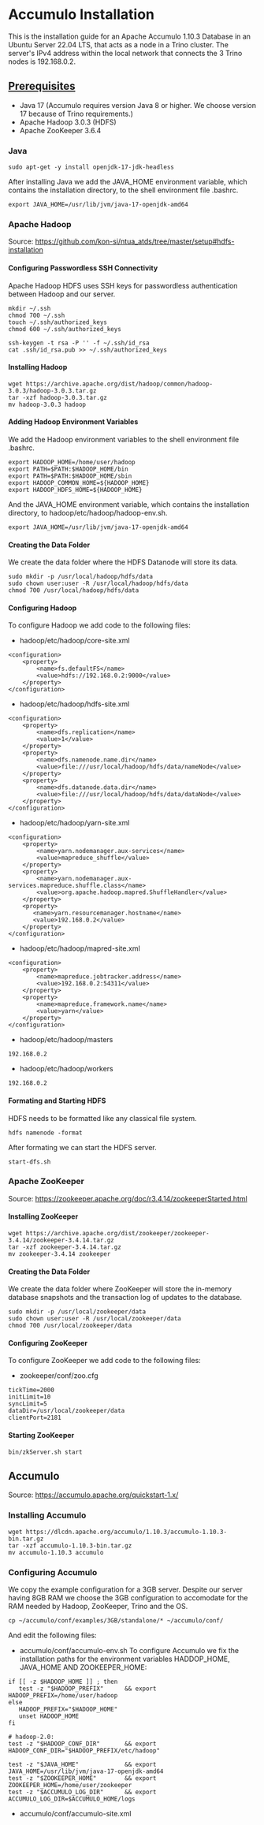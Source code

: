 # Accumulo Installation
This is the installation guide for an Apache Accumulo 1.10.3 Database in an Ubuntu Server 22.04 LTS, that acts as a node in a Trino cluster. The server's IPv4 address within the local network that connects the 3 Trino nodes is 192.168.0.2.

## [Prerequisites](https://accumulo.apache.org/release/accumulo-1.10.0/#minimum-requirements)
- Java 17 (Accumulo requires version Java 8 or higher. We choose version 17 because of Trino requirements.)
- Apache Hadoop 3.0.3 (HDFS)
- Apache ZooKeeper 3.6.4

### Java
```
sudo apt-get -y install openjdk-17-jdk-headless
```
After installing Java we add the JAVA_HOME environment variable, which contains the installation directory, to the shell environment file .bashrc.
```
export JAVA_HOME=/usr/lib/jvm/java-17-openjdk-amd64
```

### Apache Hadoop
Source: https://github.com/kon-si/ntua_atds/tree/master/setup#hdfs-installation

#### Configuring Passwordless SSH Connectivity
Apache Hadoop HDFS uses SSH keys for passwordless authentication between Hadoop and our server.
```
mkdir ~/.ssh
chmod 700 ~/.ssh
touch ~/.ssh/authorized_keys
chmod 600 ~/.ssh/authorized_keys

ssh-keygen -t rsa -P '' -f ~/.ssh/id_rsa
cat .ssh/id_rsa.pub >> ~/.ssh/authorized_keys
```

#### Installing Hadoop
```
wget https://archive.apache.org/dist/hadoop/common/hadoop-3.0.3/hadoop-3.0.3.tar.gz
tar -xzf hadoop-3.0.3.tar.gz 
mv hadoop-3.0.3 hadoop
```

#### Adding Hadoop Environment Variables
We add the Hadoop environment variables to the shell environment file .bashrc.
```
export HADOOP_HOME=/home/user/hadoop
export PATH=$PATH:$HADOOP_HOME/bin
export PATH=$PATH:$HADOOP_HOME/sbin
export HADOOP_COMMON_HOME=${HADOOP_HOME}
export HADOOP_HDFS_HOME=${HADOOP_HOME}
```
And the JAVA_HOME environment variable, which contains the installation directory, to hadoop/etc/hadoop/hadoop-env.sh.
```
export JAVA_HOME=/usr/lib/jvm/java-17-openjdk-amd64
```
#### Creating the Data Folder
We create the data folder where the HDFS Datanode will store its data.
```
sudo mkdir -p /usr/local/hadoop/hdfs/data
sudo chown user:user -R /usr/local/hadoop/hdfs/data
chmod 700 /usr/local/hadoop/hdfs/data
```

#### Configuring Hadoop
To configure Hadoop we add code to the following files:
- hadoop/etc/hadoop/core-site.xml
```
<configuration>
    <property>
        <name>fs.defaultFS</name>
        <value>hdfs://192.168.0.2:9000</value>
    </property>
</configuration>
```
- hadoop/etc/hadoop/hdfs-site.xml
```
<configuration>
    <property>
        <name>dfs.replication</name>
        <value>1</value>
    </property>
    <property>
        <name>dfs.namenode.name.dir</name>
        <value>file:///usr/local/hadoop/hdfs/data/nameNode</value>
    </property>
    <property>
        <name>dfs.datanode.data.dir</name>
        <value>file:///usr/local/hadoop/hdfs/data/dataNode</value>
    </property>
</configuration>
```
- hadoop/etc/hadoop/yarn-site.xml
```
<configuration>
    <property>
        <name>yarn.nodemanager.aux-services</name>
        <value>mapreduce_shuffle</value>
    </property>
    <property>
        <name>yarn.nodemanager.aux-services.mapreduce.shuffle.class</name>
        <value>org.apache.hadoop.mapred.ShuffleHandler</value>
    </property>
    <property>
       <name>yarn.resourcemanager.hostname</name>
       <value>192.168.0.2</value>
    </property>
</configuration>
```
- hadoop/etc/hadoop/mapred-site.xml
```
<configuration>
    <property>
        <name>mapreduce.jobtracker.address</name>
        <value>192.168.0.2:54311</value>
    </property>
    <property>
        <name>mapreduce.framework.name</name>
        <value>yarn</value>
    </property>
</configuration>
```
- hadoop/etc/hadoop/masters
```
192.168.0.2
```
- hadoop/etc/hadoop/workers
```
192.168.0.2
```

#### Formating and Starting HDFS
HDFS needs to be formatted like any classical file system.
```
hdfs namenode -format
```
After formating we can start the HDFS server.
```
start-dfs.sh
```

### Apache ZooKeeper
Source: https://zookeeper.apache.org/doc/r3.4.14/zookeeperStarted.html

#### Installing ZooKeeper
```
wget https://archive.apache.org/dist/zookeeper/zookeeper-3.4.14/zookeeper-3.4.14.tar.gz
tar -xzf zookeeper-3.4.14.tar.gz 
mv zookeeper-3.4.14 zookeeper
```

#### Creating the Data Folder
We create the data folder where ZooKeeper will store the in-memory database snapshots and the transaction log of updates to the database.
```
sudo mkdir -p /usr/local/zookeeper/data
sudo chown user:user -R /usr/local/zookeeper/data
chmod 700 /usr/local/zookeeper/data
```

#### Configuring ZooKeeper
To configure ZooKeeper we add code to the following files:
- zookeeper/conf/zoo.cfg
```
tickTime=2000
initLimit=10
syncLimit=5
dataDir=/usr/local/zookeeper/data
clientPort=2181
```

#### Starting ZooKeeper
```
bin/zkServer.sh start
```

## Accumulo
Source: https://accumulo.apache.org/quickstart-1.x/

### Installing Accumulo
```
wget https://dlcdn.apache.org/accumulo/1.10.3/accumulo-1.10.3-bin.tar.gz
tar -xzf accumulo-1.10.3-bin.tar.gz
mv accumulo-1.10.3 accumulo
```

### Configuring Accumulo
We copy the example configuration for a 3GB server. Despite our server having 8GB RAM we choose the 3GB configuration to accomodate for the RAM needed by Hadoop, ZooKeeper, Trino and the OS.
```
cp ~/accumulo/conf/examples/3GB/standalone/* ~/accumulo/conf/
```
And edit the following files:
- accumulo/conf/accumulo-env.sh
To configure Accumulo we fix the installation paths for the environment variables HADDOP_HOME, JAVA_HOME AND ZOOKEEPER_HOME:
```
if [[ -z $HADOOP_HOME ]] ; then
   test -z "$HADOOP_PREFIX"      && export HADOOP_PREFIX=/home/user/hadoop
else
   HADOOP_PREFIX="$HADOOP_HOME"
   unset HADOOP_HOME
fi

# hadoop-2.0:
test -z "$HADOOP_CONF_DIR"       && export HADOOP_CONF_DIR="$HADOOP_PREFIX/etc/hadoop"

test -z "$JAVA_HOME"             && export JAVA_HOME=/usr/lib/jvm/java-17-openjdk-amd64
test -z "$ZOOKEEPER_HOME"        && export ZOOKEEPER_HOME=/home/user/zookeeper
test -z "$ACCUMULO_LOG_DIR"      && export ACCUMULO_LOG_DIR=$ACCUMULO_HOME/logs
```
- accumulo/conf/accumulo-site.xml
```
```

